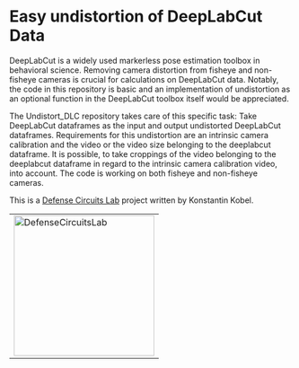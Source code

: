 # Easy undistortion of DeepLabCut Data

DeepLabCut is a widely used markerless pose estimation toolbox in behavioral science. Removing camera distortion from fisheye and non-fisheye cameras is crucial for calculations on DeepLabCut data. Notably, the code in this repository is basic and an implementation of undistortion as an optional function in the DeepLabCut toolbox itself would be appreciated.

The Undistort_DLC repository takes care of this specific task: Take DeepLabCut dataframes as the input and output undistorted DeepLabCut dataframes. Requirements for this undistortion are an intrinsic camera calibration and the video or the video size belonging to the deeplabcut dataframe. It is possible, to take croppings of the video belonging to the deeplabcut dataframe in regard to the intrinsic camera calibration video, into account. The code is working on both fisheye and non-fisheye cameras.



This is a [Defense Circuits Lab](https://www.defense-circuits-lab.com/) project written by Konstantin Kobel.
<table>
<td>
    <a href="https://www.defense-circuits-lab.com/"> 
        <img src="https://static.wixstatic.com/media/547baf_87ffe507a5004e29925dbeb65fe110bb~mv2.png/v1/fill/w_406,h_246,al_c,q_85,usm_0.66_1.00_0.01,enc_auto/LabLogo3black.png" alt="DefenseCircuitsLab" style="width: 250px;"/>
    </a>
</td>

</table>
